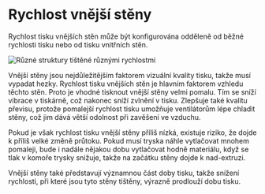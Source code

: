 Rychlost vnější stěny
====
Rychlost tisku vnějších stěn může být konfigurována odděleně od běžné rychlosti tisku nebo od tisku vnitřních stěn.

![Různé struktury tištěné různými rychlostmi](../../../articles/images/speed_difference.png)

Vnější stěny jsou nejdůležitějším faktorem vizuální kvality tisku, takže musí vypadat hezky. Rychlost tisku vnějších stěn je hlavním faktorem vzhledu těchto stěn. Proto je vhodné tisknout vnější stěny velmi pomalu. Tím se sníží vibrace v tiskárně, což nakonec sníží zvlnění v tisku. Zlepšuje také kvalitu převisu, protože pomalejší rychlost tisku umožňuje ventilátorům lépe chladit stěny, což jim dává větší odolnost při zavěšení ve vzduchu.

Pokud je však rychlost tisku vnější stěny příliš nízká, existuje riziko, že dojde k příliš velké změně průtoku. Pokud musí tryska náhle vytlačovat mnohem pomaleji, bude i nadále nějakou dobu vytlačovat hodně materiálu, když se tlak v komoře trysky snižuje, takže na začátku stěny dojde k nad-extruzi.

Vnější stěny také představují významnou část doby tisku, takže snížení rychlosti, při které jsou tyto stěny tištěny, výrazně prodlouží dobu tisku.
